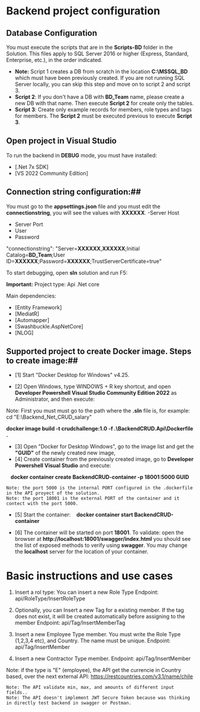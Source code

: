 # Backend project configuration

## Database Configuration ##
You must execute the scripts that are in the **Scripts-BD** folder in the Solution. This files apply to SQL Server 2016 or higher (Express, Standard, Enterprise, etc.), in the order indicated.
- **Note:** Script 1 creates a DB from scratch in the location **C:\MSSQL_BD** which must have been previously created. If you are not running SQL Server locally, you can skip this step and move on to script 2 and script 3.
- **Script 2**: If you don't have a DB with **BD_Team** name, please create a new DB with that name. Then execute **Script 2** for create only the tables.
- **Script 3**: Create only example records for members, role types and tags for members. The **Script 2** must be executed previous to execute **Script 3**.

## Open project in Visual Studio ##
To run the backend in **DEBUG** mode, you must have installed:
- [.Net 7x SDK]
- [VS 2022 Community Edition]

## Connection string configuration:##
You must go to the **appsettings.json** file and you must edit the **connectionstring**, you will see the values with **XXXXXX**.
-Server Host
- Server Port
- User
- Password

"connectionstring": "Server=**XXXXXX**,**XXXXXX**;Initial Catalog=**BD_Team**;User ID=**XXXXXX**;Password=**XXXXXX**;TrustServerCertificate=true"

To start debugging, open **sln** solution and run F5:

**Important:**
Project type: Api .Net core

Main dependencies:
- [Entity Framework]
- [MediatR]
- [Automapper]
- [Swashbuckle.AspNetCore]
- [NLOG]


## Supported project to create Docker image. Steps to create image:##
- [1] Start "Docker Desktop for Windows" v4.25.

- [2] Open Windows, type WINDOWS + R key shortcut, and open **Developer Powershell Visual Studio Community Edition 2022** as Administrator, and then execute:

Note: First you must must go to the path where the **.sln** file is, for example: cd "E:\Backend_Net_CRUD_salary\"

**docker image build -t crudchallenge:1.0 -f .\BackendCRUD.Api\Dockerfile .**

- [3] Open "Docker for Desktop Windows", go to the image list and get the **"GUID"** of the newly created new image,
  
- [4] Create container from the previously created image, go to **Developer Powershell Visual Studio** and execute:

   **docker container create BackendCRUD-container -p 18001:**5000** GUID**

    Note: the port 5000 is the internal PORT configured in the .dockerfile in the API proyect of the solution.
    Note: the port 18001 is the external PORT of the container and it contect with the port 5000.

- [5] Start the container:
   **docker container start BackendCRUD-container**

- [6] The container will be started on port **18001**. To validate: open the browser at **http://localhost:18001/swagger/index.html** you should see the list of exposed methods to verify using **swagger**. You may change the **localhost** server for the location of your container. 

# Basic instructions and use cases
1. Insert a rol type: You can insert a new Role Type 
Endpoint: api/RoleType/InsertRoleType

2. Optionally, you can Insert a new Tag for a existing member. If the tag does not exist, it will be created automatically before assigning to the member
Endpoint: api/Tag/InsertMemberTag

3. Insert a new Employee Type member. You must write the Role Type (1,2,3,4 etc), and Country. The name must be unique.
Endpoint: api/Tag/InsertMember

4. Insert a new Contractor Type member.
Endpoint: api/Tag/InsertMember


Note: if the type is "E" (employee), the API get the currencie in Country based, over the next external API: https://restcountries.com/v3.1/name/chile

    Note: The API validate min, max, and amounts of different input fields..
    Note: The API doesn't implement JWT Secure Token because was thinking in directly test backend in swagger or Postman.
